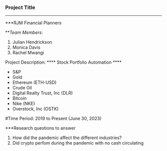 ### Project Title
---
***RJM Financial Planners

***Team Members:*
1. Julian Hendrickson
2. Monica Davis
3. Rachel Mwangi


Project Description:
**** Stock Portfolio Automation ****
 - S&P
 - Gold
 - Ethereum (ETH-USD)
 - Crude Oil
 - Digital Realty Trust, Inc (DLR)
 - Bitcoin
 - Nike (NKE)
 - Overstock, Inc (OSTK)
 
 #Time Period:
 2019 to Present (June 30, 2023)
 
 ***Research questions to answer
 1. How did the pandemic affect the different industries?
 2. Did crypto perfom during the pandemic with no cash circulating
